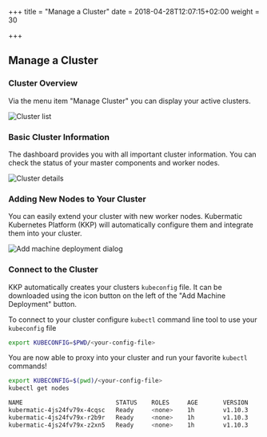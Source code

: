 +++
title = "Manage a Cluster"
date = 2018-04-28T12:07:15+02:00
weight = 30

+++

## Manage a Cluster

### Cluster Overview

Via the menu item "Manage Cluster" you can display your active clusters.

![Cluster list](/img/kubermatic/v2.15/getting_started/manage_cluster/cluster-list.png)

### Basic Cluster Information

The dashboard provides you with all important cluster information. You can check the status of your master components and worker nodes.

![Cluster details](/img/kubermatic/v2.15/getting_started/manage_cluster/cluster-details.png)

### Adding New Nodes to Your Cluster

You can easily extend your cluster with new worker nodes. Kubermatic Kubernetes Platform (KKP) will automatically configure them and integrate them into your cluster.

![Add machine deployment dialog](/img/kubermatic/v2.15/getting_started/manage_cluster/cluster-add-nd.png)

### Connect to the Cluster

KKP automatically creates your clusters `kubeconfig` file. It can be downloaded using the icon button on the left of the "Add Machine Deployment" button.

To connect to your cluster configure `kubectl` command line tool to use your `kubeconfig` file

```bash
export KUBECONFIG=$PWD/<your-config-file>
```

You are now able to proxy into your cluster and run your favorite `kubectl` commands!

```bash
export KUBECONFIG=$(pwd)/<your-config-file>
kubectl get nodes

NAME                          STATUS    ROLES     AGE       VERSION
kubermatic-4js24fv79x-4cqsc   Ready     <none>    1h        v1.10.3
kubermatic-4js24fv79x-r2b9r   Ready     <none>    1h        v1.10.3
kubermatic-4js24fv79x-z2xn5   Ready     <none>    1h        v1.10.3
```

